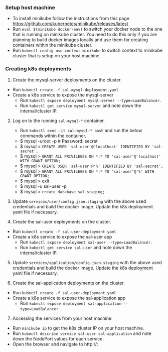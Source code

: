 ### Setup host machine
- To install minikube follow the instructions from this page https://github.com/kubernetes/minikube/releases/latest
- Run `eval $(minikube docker-env)` to switch your docker node to the one that is running on minikube cluster. You need to do this only if you are planning to build docker images locally and use them for creating containers within the minikube cluster.
- Run `kubectl config use-context minikube` to switch context to minikube cluster that is setup on your host machine.

### Creating k8s deployments

1. Create the mysql-server deployments on the cluster.
  - Run `kubectl create -f sal-mysql-deployment.yaml`
  - Create a k8s service to expose the mysql-server
    - Run `kubectl expose deployment mysql-server --type=LoadBalancer`.
    - Run `kubectl get service mysql-server` and note down the internal/cluster IP.

2. Log on to the running `sal-mysql-*` container.
   - Run `kubectl exec -it sal-mysql-* bash` and run the below commands within the container.
   - $ mysql -uroot -p # Password: secret
   - $ mysql > `CREATE USER 'sal-user'@'localhost' IDENTIFIED BY 'sal-secret';`
   - $ mysql > `GRANT ALL PRIVILEGES ON *.* TO 'sal-user'@'localhost' WITH GRANT OPTION;`
   - $ mysql > `CREATE USER 'sal-user'@'%' IDENTIFIED BY 'sal-secret';`
   - $ mysql > `GRANT ALL PRIVILEGES ON *.* TO 'sal-user'@'%' WITH GRANT OPTION;`
   - $ mysql > exit
   - $ mysql -u sal-user -p
   - $ mysql > `create database sal_staging;`

3. Update `services/user/config.json.staging` with the above used credentials and
build the docker image. Update the k8s deployment yaml file if necessary.

4. Create the sal-user deployments on the cluster.
  - Run `kubectl create -f sal-user-deployment.yaml`
  - Create a k8s service to expose the sal-user app
    - Run `kubectl expose deployment sal-user --type=LoadBalancer`.
    - Run `kubectl get service sal-user` and note down the internal/cluster IP.

5. Update `services/application/config.json.staging` with the above used credentials and
build the docker image. Update the k8s deployment yaml file if necessary.

6. Create the sal-application deployments on the cluster.
  - Run `kubectl create -f sal-user-deployment.yaml`
  - Create a k8s service to expose the sal-application app
    - Run `kubectl expose deployment sal-application --type=LoadBalancer`.

7. Accessing the services from your host machine.
  - Run `minikube ip` to get the k8s cluster IP on your host machine.
  - Run `kubectl describe service sal-user sal-application` and note down the NodePort values for each service.
  - Open the browser and navigate to http://<minikube-ip-here>:<NodePort>
